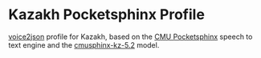 # Kazakh Pocketsphinx Profile

[voice2json](https://github.com/synesthesiam/voice2json) profile for Kazakh, based on the [CMU Pocketsphinx](https://github.com/cmusphinx/pocketsphinx) speech to text engine and the [cmusphinx-kz-5.2](https://sourceforge.net/projects/cmusphinx/files/Acoustic%20and%20Language%20Models/Kazakh/) model.
